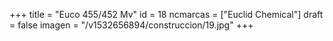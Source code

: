 +++
title = "Euco 455/452 Mv"
id = 18
ncmarcas = ["Euclid Chemical"]
draft = false
imagen = "/v1532656894/construccion/19.jpg"
+++

<!--more-->
